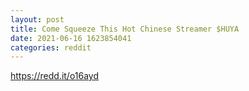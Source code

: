 ```yaml
--- 
layout: post 
title: Come Squeeze This Hot Chinese Streamer $HUYA 
date: 2021-06-16 1623854041 
categories: reddit 
--- 
```

https://redd.it/o16ayd